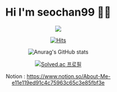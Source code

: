 <div align="center">
<h1 style="text-align:center"> Hi I'm seochan99 🙋‍♂️</h1>

<img src="https://img.shields.io/badge/HTML-E34F26?style=flat-square&logo=HTML5&logoColor=white"/>

[![Hits](https://hits.seeyoufarm.com/api/count/incr/badge.svg?url=https%3A%2F%2Fgithub.com%2Fseochan99&count_bg=%2394A09D&title_bg=%23555555&icon=&icon_color=%23E7E7E7&title=hits&edge_flat=false)](https://hits.seeyoufarm.com)


![Anurag's GitHub stats](https://github-readme-stats.vercel.app/api?username=seochan99&show_icons=true&theme=tokyonight)

[![Solved.ac
프로필](http://mazassumnida.wtf/api/v2/generate_badge?boj=gmlcks0513)](https://solved.ac/gmlcks0513)

Notion : https://www.notion.so/About-Me-e11e119ed91c4c75963c65c3e85fbf3e

</div>
